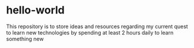 # hello-world
This repository is to store ideas and resources regarding my current quest to learn new technologies by spending at least 2 hours daily to learn something new
